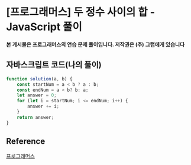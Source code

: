 # [프로그래머스] 두 정수 사이의 합 - JavaScript 풀이

**본 게시물은 프로그래머스의 연습 문제 풀이입니다. 저작권은 (주) 그랩에게 있습니다**



## 자바스크립트 코드(나의 풀이)

```JavaScript
function solution(a, b) {
    const startNum = a < b ? a : b;
    const endNum = a < b? b: a;
    let answer = 0;
    for (let i = startNum; i <= endNum; i++) {
        answer += i;
    }
    return answer;
}
```



## Reference

[프로그래머스](https://programmers.co.kr)

